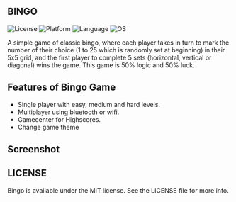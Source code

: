## BINGO

![License](https://img.shields.io/badge/license-MIT-blue.svg)
![Platform](https://img.shields.io/badge/platform-ios-lightgrey.svg)
![Language](https://img.shields.io/badge/Objective-C-blue.svg)
![OS](https://img.shields.io/badge/ios-7.0%2B-blue.svg)


A simple game of classic bingo, where each player takes in turn to mark the number of their choice (1 to 25 which is randomly set at beginning) in their 5x5 grid, and the first player to complete 5 sets (horizontal, vertical or diagonal) wins the game. This game is 50% logic and 50% luck. 

## Features of Bingo Game

 * Single player with easy, medium and hard levels.
 * Multiplayer using bluetooth or wifi.
 * Gamecenter for Highscores.
 * Change game theme 

## Screenshot

[screenshot1]:https://github.com/feialoh/Bingo/blob/master/Screenshot1.png
[screenshot2]:https://github.com/feialoh/Bingo/blob/master/Screenshot2.png

## LICENSE

 Bingo is available under the MIT license. See the LICENSE file for more info.
